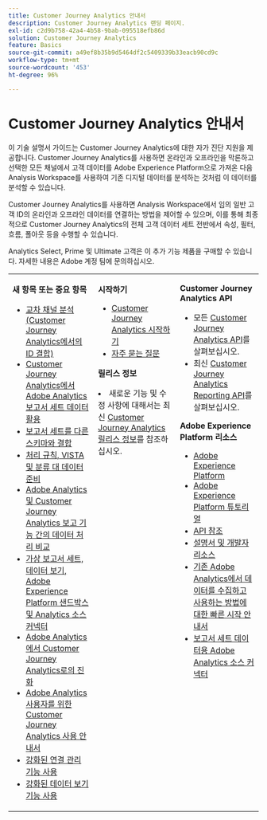 ```yaml
---
title: Customer Journey Analytics 안내서
description: Customer Journey Analytics 랜딩 페이지.
exl-id: c2d9b758-42a4-4b58-9bab-095518efb86d
solution: Customer Journey Analytics
feature: Basics
source-git-commit: a49ef8b35b9d5464df2c5409339b33eacb90cd9c
workflow-type: tm+mt
source-wordcount: '453'
ht-degree: 96%

---
```


# Customer Journey Analytics 안내서

이 기술 설명서 가이드는 Customer Journey Analytics에 대한 자가 진단 지원을 제공합니다. Customer Journey Analytics를 사용하면 온라인과 오프라인을 막론하고 선택한 모든 채널에서 고객 데이터를 Adobe Experience Platform으로 가져온 다음 Analysis Workspace를 사용하여 기존 디지털 데이터를 분석하는 것처럼 이 데이터를 분석할 수 있습니다.

Customer Journey Analytics를 사용하면 Analysis Workspace에서 임의 일반 고객 ID의 온라인과 오프라인 데이터를 연결하는 방법을 제어할 수 있으며, 이를 통해 최종적으로 Customer Journey Analytics의 전체 고객 데이터 세트 전반에서 속성, 필터, 흐름, 폴아웃 등을 수행할 수 있습니다.

Analytics Select, Prime 및 Ultimate 고객은 이 추가 기능 제품을 구매할 수 있습니다. 자세한 내용은 Adobe 계정 팀에 문의하십시오.

<table frame="none"> 
 <tbody> 
  <tr> 
   <td colname="col1" colsep="0" rowsep="0" valign="top"> <p class="head"> <b>새 항목 또는 중요 항목</b> </p> <p> 
     <ul>
      <li><a href="https://experienceleague.adobe.com/docs/analytics-platform/using/stitching/overview.html"> 교차 채널 분석(Customer Journey Analytics에서의 ID 결합) </a> </li>
      <li><a href="https://experienceleague.adobe.com/docs/analytics-platform/using/compare-aa-cja/cja-aa-comparison/aa-data-in-cja.html?lang=ko-KR">Customer Journey Analytics에서 Adobe Analytics 보고서 세트 데이터 활용 </a> </li>
      <li><a href="https://experienceleague.adobe.com/docs/analytics-platform/using/cja-usecases/combine-report-suites.html?lang=ko-KR"> 보고서 세트를 다른 스키마와 결합 </a> </li>
      <li><a href="https://experienceleague.adobe.com/docs/analytics-platform/using/compare-aa-cja/cja-aa-comparison/pr-vista-dataprep.html?lang=ko-KR"> 처리 규칙, VISTA 및 분류 대 데이터 준비 </a> </li>
      <li><a href="https://experienceleague.adobe.com/docs/analytics-platform/using/compare-aa-cja/cja-aa-comparison/data-processing-comparisons.html?lang=ko-KR"> Adobe Analytics 및 Customer Journey Analytics 보고 기능 간의 데이터 처리 비교 </a> </li>
      <li><a href="https://experienceleague.adobe.com/docs/analytics-platform/using/compare-aa-cja/cja-aa-comparison/vrs-dataview-sandbox-adc.html?lang=ko"> 가상 보고서 세트, 데이터 보기, Adobe Experience Platform 샌드박스 및 Analytics 소스 커넥터 </a> </li>
      <li><a href="https://experienceleague.adobe.com/docs/analytics-platform/using/compare-aa-cja/aa-to-cja.html?lang=ko-KR"> Adobe Analytics에서 Customer Journey Analytics로의 진화 </a> </li>
      <li><a href="https://experienceleague.adobe.com/docs/analytics-platform/using/compare-aa-cja/aa-to-cja-user.html?lang=ko-KR"> Adobe Analytics 사용자를 위한 Customer Journey Analytics 사용 안내서 </a> </li>
     <li><a href="https://experienceleague.adobe.com/docs/analytics-platform/using/cja-connections/manage-connections.html?lang=ko-KR#connection-detail"> 강화된 연결 관리 기능 사용 </a> </li>
      <li><a href="https://experienceleague.adobe.com/docs/analytics-platform/using/cja-dataviews/data-views.html?lang=ko-KR#cja-dataviews"> 강화된 데이터 보기 기능 사용 </a> </li>
   <td colname="col2" valign="top"><p class="head"> <b>시작하기</b> </p> 
      <ul> 
      <li><a href="https://experienceleague.adobe.com/docs/analytics-platform/using/cja-overview/cja-getting-started.html?lang=ko-KR"> Customer Journey Analytics 시작하기 </a> </li> 
      <li><a href="https://experienceleague.adobe.com/docs/analytics-platform/using/cja-overview/cja-faq.html?lang=ko-KR"> 자주 묻는 질문</a> </li> 
   </ul> <p class="head"><b>릴리스 정보</b> </p> 
     <li>새로운 기능 및 수정 사항에 대해서는 최신 <a href="https://experienceleague.adobe.com/docs/analytics-platform/using/releases/latest.html?lang=ko-KR" format="https" scope="external"> Customer Journey Analytics 릴리스 정보</a>를 참조하십시오. </li>
    <td colname="col3" valign="top"> <p class="head"><b>Customer Journey Analytics API</b> </p> 
    <ul> 
     <li>모든 <a href="https://developer.adobe.com/cja-apis/docs/" format="https" scope="external">Customer Journey Analytics API</a>를 살펴보십시오. </li>
      <li>최신 <a href="https://developer.adobe.com/cja-apis/docs/api/#tag/Reporting-API" format="https" scope="external">Customer Journey Analytics Reporting API</a>를 살펴보십시오. </li>
    </ul> <p class="head"> <b>Adobe Experience Platform 리소스</b> </p> 
    <ul> 
     <li><a href="https://www.adobe.com/kr/experience-platform.html" format="http" scope="external"> Adobe Experience Platform</a> </li> 
     <li> <a href="https://experienceleague.adobe.com/docs/platform-learn/tutorials/overview.html?lang=ko-KR" format="https" scope="external">Adobe Experience Platform 튜토리얼</a> </li> 
     <li><a href="https://www.adobe.io/apis/experienceplatform/home/api-reference.html" format="https" scope="external"> API 참조</a> </li> 
     <li><a href="https://www.adobe.com/kr/experience-platform/documentation-and-developer-resources.html" format="https" scope="external"> 설명서 및 개발자 리소스</a> </li>
     <li><a href="https://experienceleague.adobe.com/docs/analytics-platform/using/cja-data-ingestion/ingest-use-guides/analytics.html?lang=ko-KR" format="https" scope="external"> 기존 Adobe Analytics에서 데이터를 수집하고 사용하는 방법에 대한 빠른 시작 안내서
     <li><a href="https://experienceleague.adobe.com/docs/experience-platform/sources/connectors/adobe-applications/analytics.html?lang=ko-KR" format="https" scope="external"> 보고서 세트 데이터용 Adobe Analytics 소스 커넥터</a> </li>
    </ul> </td> 
  </tr> 
 </tbody> 
</table>

